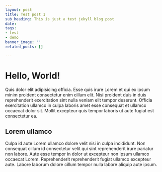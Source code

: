 ```yaml
---
layout: post
title: Test post 1
sub_heading: This is just a test jekyll blog post
date: 
tags:
- test
- demo
banner_image: ''
related_posts: []

---
```

# Hello, World! 

Quis dolor elit adipisicing officia. Esse quis irure Lorem et qui ex ipsum minim proident consectetur enim cillum elit. Nisi proident duis in duis reprehenderit exercitation sint nulla veniam elit tempor deserunt. Officia exercitation ullamco in culpa laboris amet esse consequat et ullamco occaecat dolor sit. Mollit excepteur quis tempor laboris ut aute fugiat est consectetur ea.

## Lorem ullamco

Culpa id aute Lorem ullamco dolore velit nisi in culpa incididunt. Non consequat cillum id consectetur velit qui sint reprehenderit irure pariatur non labore. Aute esse tempor in dolor ut excepteur non ipsum ullamco occaecat Lorem. Reprehenderit reprehenderit fugiat ullamco excepteur aute. Labore laborum dolore cillum tempor nulla labore aliquip aute ipsum.
